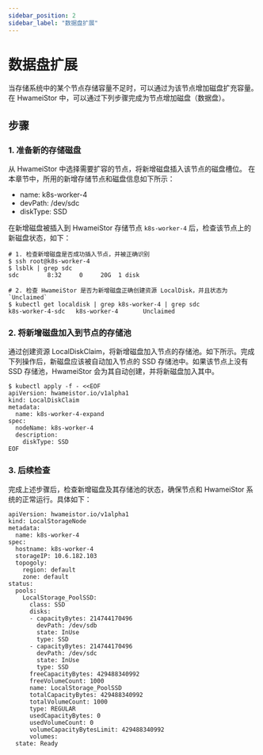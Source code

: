 ```yaml
---
sidebar_position: 2
sidebar_label: "数据盘扩展"
---
```


# 数据盘扩展

当存储系统中的某个节点存储容量不足时，可以通过为该节点增加磁盘扩充容量。
在 HwameiStor 中，可以通过下列步骤完成为节点增加磁盘（数据盘）。

## 步骤

### 1. 准备新的存储磁盘

从 HwameiStor 中选择需要扩容的节点，将新增磁盘插入该节点的磁盘槽位。
在本章节中，所用的新增存储节点和磁盘信息如下所示：

- name: k8s-worker-4
- devPath: /dev/sdc
- diskType: SSD

在新增磁盘被插入到 HwameiStor 存储节点 `k8s-worker-4` 后，检查该节点上的新磁盘状态，如下：

```console
# 1. 检查新增磁盘是否成功插入节点，并被正确识别
$ ssh root@k8s-worker-4
$ lsblk | grep sdc
sdc        8:32     0     20G  1 disk

# 2. 检查 HwameiStor 是否为新增磁盘正确创建资源 LocalDisk，并且状态为 `Unclaimed`
$ kubectl get localdisk | grep k8s-worker-4 | grep sdc
k8s-worker-4-sdc   k8s-worker-4       Unclaimed 
```

### 2. 将新增磁盘加入到节点的存储池

通过创建资源 LocalDiskClaim，将新增磁盘加入节点的存储池。如下所示。完成下列操作后，新磁盘应该被自动加入节点的 SSD 存储池中。如果该节点上没有 SSD 存储池，HwameiStor 会为其自动创建，并将新磁盘加入其中。

```console
$ kubectl apply -f - <<EOF
apiVersion: hwameistor.io/v1alpha1
kind: LocalDiskClaim
metadata:
  name: k8s-worker-4-expand
spec:
  nodeName: k8s-worker-4
  description:
    diskType: SSD
EOF
```

### 3. 后续检查

完成上述步骤后，检查新增磁盘及其存储池的状态，确保节点和 HwameiStor 系统的正常运行。具体如下：

```console
apiVersion: hwameistor.io/v1alpha1
kind: LocalStorageNode
metadata:
  name: k8s-worker-4
spec:
  hostname: k8s-worker-4
  storageIP: 10.6.182.103
  topogoly:
    region: default
    zone: default
status:
  pools:
    LocalStorage_PoolSSD:
      class: SSD
      disks:
      - capacityBytes: 214744170496
        devPath: /dev/sdb
        state: InUse
        type: SSD
      - capacityBytes: 214744170496
        devPath: /dev/sdc
        state: InUse
        type: SSD
      freeCapacityBytes: 429488340992
      freeVolumeCount: 1000
      name: LocalStorage_PoolSSD
      totalCapacityBytes: 429488340992
      totalVolumeCount: 1000
      type: REGULAR
      usedCapacityBytes: 0
      usedVolumeCount: 0
      volumeCapacityBytesLimit: 429488340992
      volumes:
  state: Ready
```
